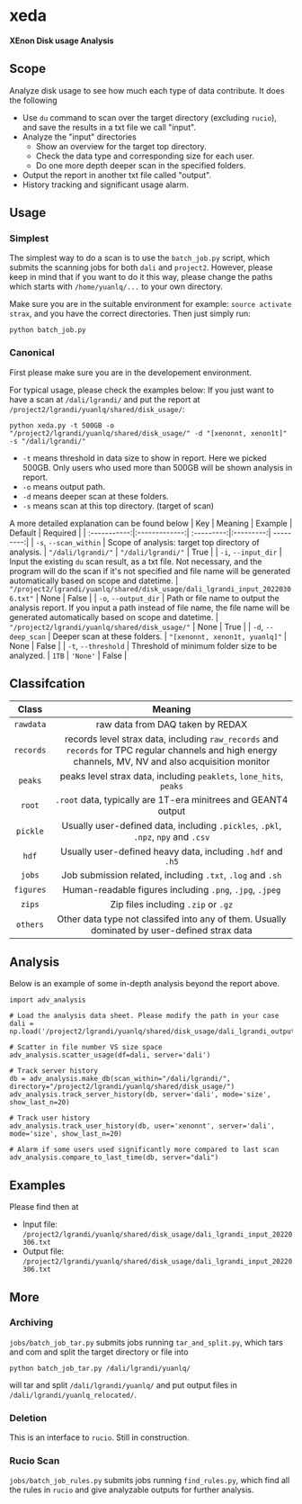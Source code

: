 # xeda
**XEnon Disk usage Analysis**

## Scope
Analyze disk usage to see how much each type of data contribute. It does the following
- Use `du` command to scan over the target directory (excluding `rucio`), and save the results in a txt file we call "input". 
- Analyze the "input" directories
  - Show an overview for the target top directory.
  - Check the data type and corresponding size for each user.
  - Do one more depth deeper scan in the specified folders.
- Output the report in another txt file called "output". 
- History tracking and significant usage alarm.

## Usage
### Simplest
The simplest way to do a scan is to use the `batch_job.py` script, which submits the scanning jobs for both `dali` and `project2`. However, please keep in mind that if you want to do it this way, please change the paths which starts with `/home/yuanlq/...` to your own directory.

Make sure you are in the suitable environment for example: `source activate strax`, and you have the correct directories. Then just simply run:
```
python batch_job.py
```

### Canonical

First please make sure you are in the developement environment.

For typical usage, please check the examples below:
If you just want to have a scan at `/dali/lgrandi/` and put the report at `/project2/lgrandi/yuanlq/shared/disk_usage/`:

```
python xeda.py -t 500GB -o "/project2/lgrandi/yuanlq/shared/disk_usage/" -d "[xenonnt, xenon1t]" -s "/dali/lgrandi/"
```

- `-t` means threshold in data size to show in report. Here we picked 500GB. Only users who used more than 500GB will be shown analysis in report.
- `-o` means output path.
- `-d` means deeper scan at these folders.
- `-s` means scan at this top directory. (target of scan)

A more detailed explanation can be found below
| Key          | Meaning       | Example    | Default   | Required |
| :-----------:|:-------------:| :---------:|:---------:| ---------:|
| `-s`, `--scan_within` | Scope of analysis: target top directory of analysis. | `"/dali/lgrandi/"` | `"/dali/lgrandi/"` | True |
| `-i`, `--input_dir` | Input the existing `du` scan result, as a txt file. Not necessary, and the program will do the scan if it's not specified and file name will be generated automatically based on scope and datetime. | `"/project2/lgrandi/yuanlq/shared/disk_usage/dali_lgrandi_input_20220306.txt"` | None | False |
| `-o`, `--output_dir` | Path or file name to output the analysis report. If you input a path instead of file name, the file name will be generated automatically based on scope and datetime. | `"/project2/lgrandi/yuanlq/shared/disk_usage/"` | None | True |
| `-d`, `--deep_scan` | Deeper scan at these folders. | `"[xenonnt, xenon1t, yuanlq]"` | None | False |
| `-t`, `--threshold` | Threshold of minimum folder size to be analyzed. | `1TB` | `'None'` | False |

## Classifcation
|Class  | Meaning  |
| :-----------:|:-------------:| 
| `rawdata` | raw data from DAQ taken by REDAX |
| `records` | records level strax data, including `raw_records` and `records` for TPC regular channels and high energy channels, MV, NV and also acquisition monitor |
| `peaks` | peaks level strax data, including `peaklets`, `lone_hits`, `peaks` |
| `root` | `.root` data, typically are 1T-era minitrees and GEANT4 output |
| `pickle` | Usually user-defined data, including `.pickles`, `.pkl`, `.npz`, `npy` and `.csv` |
| `hdf` | Usually user-defined heavy data, including `.hdf` and `.h5` |
| `jobs` | Job submission related, including `.txt`, `.log` and `.sh` |
| `figures` | Human-readable figures including `.png`, `.jpg`, `.jpeg` |
| `zips` | Zip files including `.zip` or `.gz` |
| `others` | Other data type not classifed into any of them. Usually dominated by user-defined strax data |

## Analysis
Below is an example of some in-depth analysis beyond the report above.
```
import adv_analysis

# Load the analysis data sheet. Please modify the path in your case
dali = np.load('/project2/lgrandi/yuanlq/shared/disk_usage/dali_lgrandi_output_20220823.npy')

# Scatter in file number VS size space
adv_analysis.scatter_usage(df=dali, server='dali')

# Track server history
db = adv_analysis.make_db(scan_within="/dali/lgrandi/", directory="/project2/lgrandi/yuanlq/shared/disk_usage/")
adv_analysis.track_server_history(db, server='dali', mode='size', show_last_n=20)

# Track user history
adv_analysis.track_user_history(db, user='xenonnt', server='dali', mode='size', show_last_n=20)

# Alarm if some users used significantly more compared to last scan
adv_analysis.compare_to_last_time(db, server="dali")
```

## Examples
Please find then at
- Input file: `/project2/lgrandi/yuanlq/shared/disk_usage/dali_lgrandi_input_20220306.txt`
- Output file: `/project2/lgrandi/yuanlq/shared/disk_usage/dali_lgrandi_input_20220306.txt`

## More

### Archiving
`jobs/batch_job_tar.py` submits jobs running `tar_and_split.py`, which tars and com and split the target directory or file into
```
python batch_job_tar.py /dali/lgrandi/yuanlq/
```
will tar and split `/dali/lgrandi/yuanlq/` and put output files in `/dali/lgrandi/yuanlq_relocated/`.

### Deletion
This is an interface to `rucio`. Still in construction.

### Rucio Scan
`jobs/batch_job_rules.py` submits jobs running `find_rules.py`, which find all the rules in `rucio` and give analyzable outputs for further analysis.

